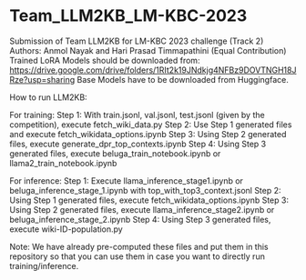 # Team_LLM2KB_LM-KBC-2023
Submission of Team LLM2KB for LM-KBC 2023 challenge (Track 2)
Authors: Anmol Nayak and Hari Prasad Timmapathini (Equal Contribution)
Trained LoRA Models should be downloaded from: https://drive.google.com/drive/folders/1RIt2k19JNdkjg4NFBz9DOVTNGH18JRze?usp=sharing
Base Models have to be downloaded from Huggingface.

How to run LLM2KB:

For training:
Step 1: With train.jsonl, val.jsonl, test.jsonl (given by the competition), execute fetch_wiki_data.py
Step 2: Use Step 1 generated files and execute fetch_wikidata_options.ipynb
Step 3: Using Step 2 generated files, execute generate_dpr_top_contexts.ipynb
Step 4: Using Step 3 generated files, execute beluga_train_notebook.ipynb or llama2_train_notebook.ipynb

For inference:
Step 1: Execute llama_inference_stage1.ipynb or beluga_inference_stage_1.ipynb with top_with_top3_context.jsonl
Step 2: Using Step 1 generated files, execute fetch_wikidata_options.ipynb
Step 3: Using Step 2 generated files, execute llama_inference_stage2.ipynb or beluga_inference_stage_2.ipynb
Step 4: Using Step 3 generated files, execute wiki-ID-population.py

Note:
We have already pre-computed these files and put them in this repository so that you can use them in case you want to directly run training/inference.
